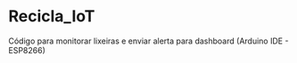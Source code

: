 # Recicla_IoT
Código para monitorar lixeiras e enviar alerta para dashboard (Arduino IDE - ESP8266)
